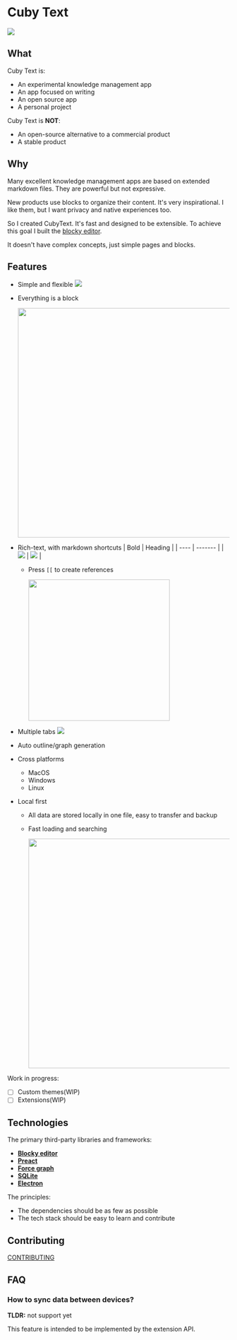 # Cuby Text

![](./images/home.png)

## What

Cuby Text is:

- An experimental knowledge management app
- An app focused on writing
- An open source app
- A personal project

Cuby Text is **NOT**:

- An open-source alternative to a commercial product
- A stable product

## Why

Many excellent knowledge management apps are based on extended markdown files.
They are powerful but not expressive.

New products use blocks to organize their content.
It's very inspirational. I like them, but I want privacy and native experiences too.

So I created CubyText. It's fast and designed to be extensible.
To achieve this goal I built the [blocky editor](https://github.com/vincentdchan/blocky-editor).

It doesn't have complex concepts, just simple pages and blocks.

## Features

- Simple and flexible
  ![](./images/concepts.png)
- Everything is a block

  <img src="./images/blocks.png" width="520" />

- Rich-text, with markdown shortcuts
  | Bold | Heading |
  | ---- | ------- |
  | ![](./images/bold-ani.gif) | ![](./images/intro-ani.gif) |

  - Press `[[` to create references

    <img src="./images/create-references.gif" width="320" />

- Multiple tabs
  ![](./images/multiple-tabs.png)
- Auto outline/graph generation
- Cross platforms
  - MacOS
  - Windows
  - Linux
- Local first

  - All data are stored locally in one file, easy to transfer and backup
  - Fast loading and searching

    <img src="./images/search.gif" width="520" />

Work in progress:

- [ ] Custom themes(WIP)
- [ ] Extensions(WIP)

## Technologies

The primary third-party libraries and frameworks:

- **[Blocky editor](https://github.com/vincentdchan/blocky-editor)**
- **[Preact](https://preactjs.com/)**
- **[Force graph](https://github.com/vasturiano/force-graph)**
- **[SQLite](https://www.sqlite.org/index.html)**
- **[Electron](https://www.electronjs.org/)**

The principles:

- The dependencies should be as few as possible
- The tech stack should be easy to learn and contribute

## Contributing

[CONTRIBUTING](./CONTRIBUTING.md)

## FAQ

### How to sync data between devices?

**TLDR:** not support yet

This feature is intended to be implemented by the extension API.
